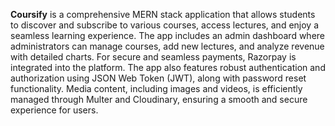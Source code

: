 **Coursify** is a comprehensive MERN stack application that allows students to discover and subscribe to various courses, 
access lectures, and enjoy a seamless learning experience. The app includes an admin dashboard where administrators can manage courses, 
add new lectures, and analyze revenue with detailed charts. For secure and seamless payments, Razorpay is integrated into the platform. 
The app also features robust authentication and authorization using JSON Web Token (JWT), along with password reset functionality.
Media content, including images and videos, is efficiently managed through Multer and Cloudinary, ensuring a smooth and secure experience for users.
